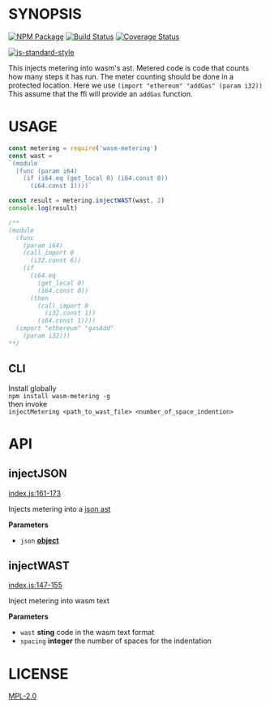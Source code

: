 # SYNOPSIS 
[![NPM Package](https://img.shields.io/npm/v/wasm-metering.svg?style=flat-square)](https://www.npmjs.org/package/wasm-metering)
[![Build Status](https://img.shields.io/travis/wanderer/wasm-metering.svg?branch=master&style=flat-square)](https://travis-ci.org/wanderer/wasm-metering)
[![Coverage Status](https://img.shields.io/coveralls/wanderer/wasm-metering.svg?style=flat-square)](https://coveralls.io/r/wanderer/wasm-metering)

[![js-standard-style](https://cdn.rawgit.com/feross/standard/master/badge.svg)](https://github.com/feross/standard)  

This injects metering into wasm's ast. Metered code is code that counts how many steps it has run. The meter counting should be done in a protected location. Here we use `(import "ethereum" "addGas" (param i32))` This assume that the ffi will provide an `addGas` function.

# USAGE

```javascript
const metering = require('wasm-metering')
const wast = 
`(module
  (func (param i64)
    (if (i64.eq (get_local 0) (i64.const 0))
      (i64.const 1))))`

const result = metering.injectWAST(wast, 2)
console.log(result)

/**
(module
  (func
    (param i64)
    (call_import 0
      (i32.const 6))
    (if
      (i64.eq
        (get_local 0)
        (i64.const 0))
      (then
        (call_import 0
          (i32.const 1))
        (i64.const 1))))
  (import "ethereum" "gasAdd"
    (param i32)))
**/
```
## CLI
Install globally  
`npm install wasm-metering -g`  
then invoke  
`injectMetering <path_to_wast_file> <number_of_space_indention>`

# API
## injectJSON

[index.js:161-173](https://github.com/wanderer/wasm-metering/blob/6f715c5a21c0413521d5da5598a66378ce50c166/index.js#L161-L173 "Source code on GitHub")

Injects metering into a [json ast](https://github.com/drom/wast-spec)

**Parameters**

-   `json` **[object](https://developer.mozilla.org/en-US/docs/Web/JavaScript/Reference/Global_Objects/Object)**

## injectWAST

[index.js:147-155](https://github.com/wanderer/wasm-metering/blob/6f715c5a21c0413521d5da5598a66378ce50c166/index.js#L147-L155 "Source code on GitHub")

Inject metering into wasm text

**Parameters**

-   `wast` **sting** code in the wasm text format
-   `spacing` **integer** the number of spaces for the indentation

# LICENSE
[MPL-2.0](https://tldrlegal.com/license/mozilla-public-license-2.0-(mpl-2))
